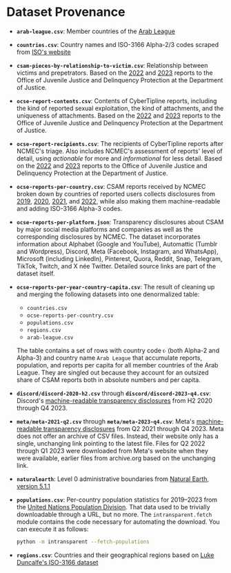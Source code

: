 # Dataset Provenance

  * __`arab-league.csv`__: Member countries of the [Arab
    League](https://en.wikipedia.org/wiki/Arab_League)

  * __`countries.csv`__: Country names and ISO-3166 Alpha-2/3 codes scraped from
    [ISO's website](https://www.iso.org/obp/ui/#search/code/)

  * __`csam-pieces-by-relationship-to-victim.csv`__: Relationship between
    victims and prepetrators. Based on the
    [2022](https://www.missingkids.org/content/dam/missingkids/pdfs/OJJDP-NCMEC-Transparency_2022-Calendar-Year.pdf)
    and
    [2023](https://www.missingkids.org/content/dam/missingkids/pdfs/OJJDP-NCMEC-Transparency-CY-2023-Report.pdf)
    reports to the Office of Juvenile Justice and Delinquency Protection at the
    Department of Justice.

  * __`ocse-report-contents.csv`__: Contents of CyberTipline reports, including
    the kind of reported sexual exploitation, the kind of attachments, and the
    uniqueness of attachments. Based on the
    [2022](https://www.missingkids.org/content/dam/missingkids/pdfs/OJJDP-NCMEC-Transparency_2022-Calendar-Year.pdf)
    and
    [2023](https://www.missingkids.org/content/dam/missingkids/pdfs/OJJDP-NCMEC-Transparency-CY-2023-Report.pdf)
    reports to the Office of Juvenile Justice and Delinquency Protection at the
    Department of Justice.

  * __`ocse-report-recipients.csv`__: The recipients of CyberTipline reports
    after NCMEC's triage. Also includes NCMEC's assessment of reports' level of
    detail, using *actionable* for more and *informational* for less detail.
    Based on the
    [2022](https://www.missingkids.org/content/dam/missingkids/pdfs/OJJDP-NCMEC-Transparency_2022-Calendar-Year.pdf)
    and
    [2023](https://www.missingkids.org/content/dam/missingkids/pdfs/OJJDP-NCMEC-Transparency-CY-2023-Report.pdf)
    reports to the Office of Juvenile Justice and Delinquency Protection at the
    Department of Justice.

  * __`ocse-reports-per-country.csv`__: CSAM reports received by NCMEC broken
    down by countries of reported users collects disclosures from
    [2019](https://www.missingkids.org/content/dam/missingkids/pdfs/2019-cybertipline-reports-by-country.pdf),
    [2020](https://www.missingkids.org/content/dam/missingkids/pdfs/2020-reports-by-country.pdf),
    [2021](https://www.missingkids.org/content/dam/missingkids/pdfs/2021-reports-by-country.pdf),
    and
    [2022](https://www.missingkids.org/content/dam/missingkids/pdfs/2022-reports-by-country.pdf),
    while also making them machine-readable and adding ISO-3166 Alpha-3 codes.

  * __`ocse-reports-per-platform.json`__: Transparency disclosures about CSAM by
    major social media platforms and companies as well as the corresponding
    disclosures by NCMEC. The dataset incorporates information about Alphabet
    (Google and YouTube), Automattic (Tumblr and Wordpress), Discord, Meta
    (Facebook, Instagram, and WhatsApp), Microsoft (including LinkedIn),
    Pinterest, Quora, Reddit, Snap, Telegram, TikTok, Twitch, and X née Twitter.
    Detailed source links are part of the dataset itself.

  * __`ocse-reports-per-year-country-capita.csv`__: The result of cleaning up and
    merging the following datasets into one denormalized table:

      - `countries.csv`
      - `ocse-reports-per-country.csv`
      - `populations.csv`
      - `regions.csv`
      - `arab-league.csv`

    The table contains a set of rows with country code `☪` (both Alpha-2 and
    Alpha-3) and country name `Arab League` that accumulate reports, population,
    and reports per capita for all member countries of the Arab League. They are
    singled out because they account for an outsized share of CSAM reports both
    in absolute numbers and per capita.

  * __`discord/discord-2020-h2.csv`__ through __`discord/discord-2023-q4.csv`__:
    Discord's [machine-readable transparency
    disclosures](https://discord.com/safety-transparency-reports/2023-q4) from
    H2 2020 through Q4 2023.

  * __`meta/meta-2021-q2.csv`__ through __`meta/meta-2023-q4.csv`__: Meta's
    [machine-readable transparency
    disclosures](https://transparency.fb.com/sr/community-standards/) from Q2
    2021 through Q4 2023. Meta does not offer an archive of CSV files. Instead,
    their website only has a single, unchanging link pointing to the latest
    file. Files for Q2 2022 through Q1 2023 were downloaded from Meta's website
    when they were available, earlier files from archive.org based on the
    unchanging link.

  * __`naturalearth`__: Level 0 administrative boundaries from [Natural Earth,
    version
    5.1.1](https://www.naturalearthdata.com/downloads/110m-cultural-vectors/)

  * __`populations.csv`__: Per-country population statistics for 2019–2023 from
    the [United Nations Population Division](https://population.un.org/). That
    data used to be trivially downloadable through a URL, but no more. The
    `intransparent.fetch` module contains the code necessary for automating the
    download. You can execute it as follows:

    ```sh
    python -m intransparent --fetch-populations
    ```

  * __`regions.csv`__: Countries and their geographical regions based on [Luke
    Duncalfe's ISO-3166
    dataset](https://github.com/lukes/ISO-3166-Countries-with-Regional-Codes)
